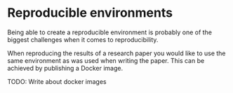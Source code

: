 # Reproducible environments

Being able to create a reproducible environment is probably one of the biggest challenges when it comes to reproducibility. 

When reproducing the results of a research paper you would like to use the same environment as was used when writing the paper. This can be achieved by publishing a Docker image. 

TODO: Write about docker images